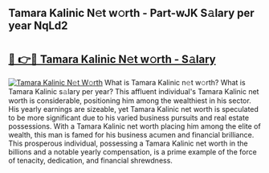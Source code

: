 ## Tamara Kalinic N𝚎t w𝚘rth - Part-wJK S𝚊lary per year NqLd2

# <h2><a href="http://gc0s8it.nevu.top/?p=Tamara+Kalinic">🔗 👉🔴 Tamara Kalinic N𝚎t w𝚘rth - S𝚊lary</a></h2>

[![Tamara Kalinic N𝚎t W𝚘rth](https://i.imgur.com/Oavwk0R.jpeg)](http://gc0s8it.nevu.top/?p=Tamara+Kalinic)
What is Tamara Kalinic n𝚎t w𝚘rth? What is Tamara Kalinic s𝚊lary per year?
This affluent individual's Tamara Kalinic net worth is considerable, positioning him among the wealthiest in his sector. His yearly earnings are sizeable, yet Tamara Kalinic net worth is speculated to be more significant due to his varied business pursuits and real estate possessions. With a Tamara Kalinic net worth placing him among the elite of wealth, this man is famed for his business acumen and financial brilliance. This prosperous individual, possessing a Tamara Kalinic net worth in the billions and a notable yearly compensation, is a prime example of the force of tenacity, dedication, and financial shrewdness.
